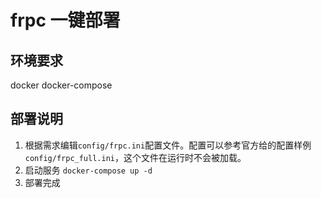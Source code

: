 # frpc 一键部署
## 环境要求
docker
docker-compose

## 部署说明
1. 根据需求编辑`config/frpc.ini`配置文件。配置可以参考官方给的配置样例`config/frpc_full.ini`，这个文件在运行时不会被加载。
2. 启动服务
```docker-compose up -d```
3. 部署完成